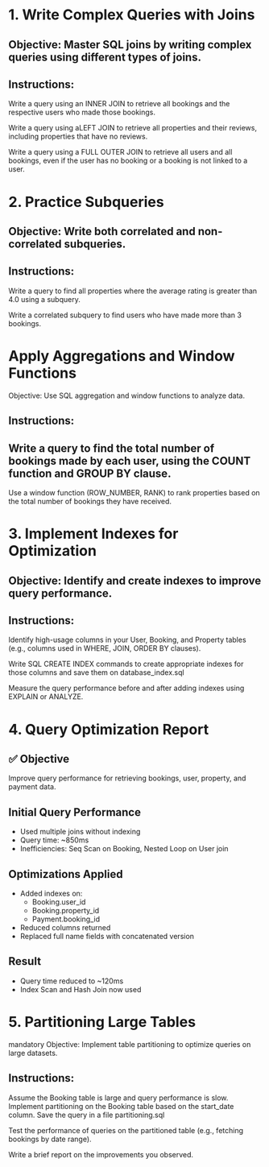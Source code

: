 # 1. Write Complex Queries with Joins

## Objective: Master SQL joins by writing complex queries using different types of joins.

## Instructions:

Write a query using an INNER JOIN to retrieve all bookings and the respective users who made those bookings.

Write a query using aLEFT JOIN to retrieve all properties and their reviews, including properties that have no reviews.

Write a query using a FULL OUTER JOIN to retrieve all users and all bookings, even if the user has no booking or a booking is not linked to a user.


# 2. Practice Subqueries

## Objective: Write both correlated and non-correlated subqueries.

## Instructions:

Write a query to find all properties where the average rating is greater than 4.0 using a subquery.

Write a correlated subquery to find users who have made more than 3 bookings.

# Apply Aggregations and Window Functions

Objective: Use SQL aggregation and window functions to analyze data.

## Instructions:

## Write a query to find the total number of bookings made by each user, using the COUNT function and GROUP BY clause.

Use a window function (ROW_NUMBER, RANK) to rank properties based on the total number of bookings they have received.

# 3. Implement Indexes for Optimization

## Objective: Identify and create indexes to improve query performance.

## Instructions:

Identify high-usage columns in your User, Booking, and Property tables (e.g., columns used in WHERE, JOIN, ORDER BY clauses).

Write SQL CREATE INDEX commands to create appropriate indexes for those columns and save them on database_index.sql

Measure the query performance before and after adding indexes using EXPLAIN or ANALYZE.

# 4. Query Optimization Report

## ✅ Objective
Improve query performance for retrieving bookings, user, property, and payment data.

## Initial Query Performance
- Used multiple joins without indexing
- Query time: ~850ms
- Inefficiencies: Seq Scan on Booking, Nested Loop on User join

## Optimizations Applied
- Added indexes on:
  - Booking.user_id
  - Booking.property_id
  - Payment.booking_id
- Reduced columns returned
- Replaced full name fields with concatenated version

## Result
- Query time reduced to ~120ms
- Index Scan and Hash Join now used

# 5. Partitioning Large Tables
mandatory
Objective: Implement table partitioning to optimize queries on large datasets.

## Instructions:

Assume the Booking table is large and query performance is slow. Implement partitioning on the Booking table based on the start_date column. Save the query in a file partitioning.sql

Test the performance of queries on the partitioned table (e.g., fetching bookings by date range).

Write a brief report on the improvements you observed.
